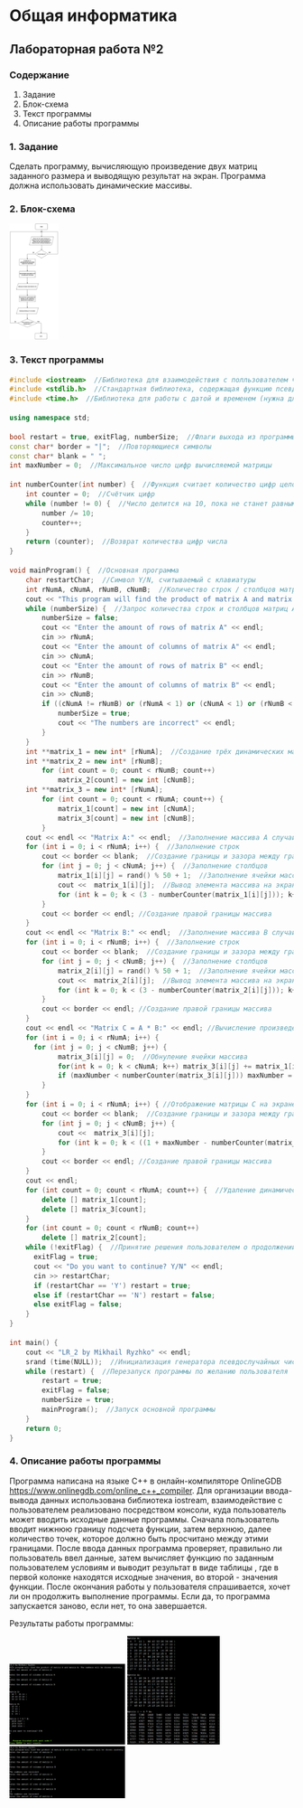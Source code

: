 
# Общая информатика

## Лабораторная работа №2

### Содержание

1. Задание
2. Блок-схема
3. Текст программы
4. Описание работы программы

### 1. Задание

Сделать программу, вычисляющую произведение двух матриц заданного размера и выводящую результат на экран. Программа должна использовать динамические массивы.

### 2. Блок-схема

<img src="./Files/LR24.png" style="zoom:20%" />

### 3. Текст программы

```c++
#include <iostream>  //Библиотека для взаимодействия с полльзователем через консоль
#include <stdlib.h>  //Стандартная библиотека, содержащая функцию псевдослучайной генерации чисел
#include <time.h>  //Библиотека для работы с датой и временем (нужна для инициализации случайной генерации чисел)

using namespace std;

bool restart = true, exitFlag, numberSize;  //Флаги выхода из программы / повторного запуска программы
const char* border = "|";  //Повторяющиеся символы
const char* blank = " ";
int maxNumber = 0;  //Максимальное число цифр вычисляемой матрицы

int numberCounter(int number) {  //Функция считает количество цифр целого числа, которое в неё поступает
    int counter = 0;  //Счётчик цифр
    while (number != 0) {  //Число делится на 10, пока не станет равным нулю, одновременно считается количество произведённый операций
	    number /= 10;
	    counter++;
	}
    return (counter);  //Возврат количества цифр числа
}

void mainProgram() {  //Основная программа
	char restartChar;  //Символ Y/N, считываемый с клавиатуры
	int rNumA, cNumA, rNumB, cNumB;  //Количество строк / столбцов матриц A и B
	cout << "This program will find the product of matrix A and matrix B. The numbers will be chosen randomly." << endl;
	while (numberSize) {  //Запрос количества строк и столбцов матриц A и B с клавиатуры. Запрос повторяетсяЮ если введены неправильные числа
	    numberSize = false;
	    cout << "Enter the amount of rows of matrix A" << endl;
	    cin >> rNumA;
	    cout << "Enter the amount of columns of matrix A" << endl;
	    cin >> cNumA;
	    cout << "Enter the amount of rows of matrix B" << endl;
	    cin >> rNumB;
        cout << "Enter the amount of columns of matrix B" << endl;
	    cin >> cNumB;
	    if ((cNumA != rNumB) or (rNumA < 1) or (cNumA < 1) or (rNumB < 1) or (cNumB < 1) or (rNumA > 10) or (cNumA > 10) or (rNumB > 10) or (cNumB > 10)) { //Ограничения по вводу чисел
	        numberSize = true;
	        cout << "The numbers are incorrect" << endl;
	    }
	}
	int **matrix_1 = new int* [rNumA];  //Создание трёх динамических массивов - для матриц A, B, и матрицы C для хранения результата
    int **matrix_2 = new int* [rNumB];
        for (int count = 0; count < rNumB; count++)
            matrix_2[count] = new int [cNumB];
    int **matrix_3 = new int* [rNumA];
        for (int count = 0; count < rNumA; count++) {
            matrix_1[count] = new int [cNumA];
            matrix_3[count] = new int [cNumB];
        }
    cout << endl << "Matrix A:" << endl;  //Заполнение массива A случайными числами и вывод его на экран
    for (int i = 0; i < rNumA; i++) {  //Заполнение строк
        cout << border << blank;  //Создание границы и зазора между границей и первым числом
        for (int j = 0; j < cNumA; j++) {  //Заполнение столбцов
            matrix_1[i][j] = rand() % 50 + 1;  //Заполнение ячейки массива случайным числом
            cout <<  matrix_1[i][j];  //Вывод элемента массива на экран
            for (int k = 0; k < (3 - numberCounter(matrix_1[i][j])); k++) cout << blank;  //Добавление пробелов для ровного отображения матрицы
        }
        cout << border << endl; //Создание правой границы массива
    }
    cout << endl << "Matrix B:" << endl;  //Заполнение массива B случайными числами и вывод его на экран
    for (int i = 0; i < rNumB; i++) {  //Заполнение строк
        cout << border << blank;  //Создание границы и зазора между границей и первым числом
        for (int j = 0; j < cNumB; j++) {  //Заполнение столбцов
            matrix_2[i][j] = rand() % 50 + 1;  //Заполнение ячейки массива случайным числом
            cout <<  matrix_2[i][j];  //Вывод элемента массива на экран
            for (int k = 0; k < (3 - numberCounter(matrix_2[i][j])); k++) cout << blank;  //Добавление пробелов для ровного отображения матрицы
        }
        cout << border << endl; //Создание правой границы массива
    }
    cout << endl << "Matrix C = A * B:" << endl; //Вычисление произведения матриц A и B
    for (int i = 0; i < rNumA; i++) {
      for (int j = 0; j < cNumB; j++) {
            matrix_3[i][j] = 0;  //Обнуление ячейки массива
            for(int k = 0; k < cNumA; k++) matrix_3[i][j] += matrix_1[i][k]*matrix_2[k][j];  //Вычисление произведения матриц по правилам и запись результата в массив C
            if (maxNumber < numberCounter(matrix_3[i][j])) maxNumber = numberCounter(matrix_3[i][j]);  //Вычисление максимальной длины числа матрицы C для её ровного отображения в дальнейшем
        }
    }
    for (int i = 0; i < rNumA; i++) { //Отображение матрицы C на экране
        cout << border << blank;  //Создание границы и зазора между границей и первым числом
        for (int j = 0; j < cNumB; j++) {
            cout <<  matrix_3[i][j];
            for (int k = 0; k < ((1 + maxNumber - numberCounter(matrix_3[i][j]))); k++) cout << blank;  //Добавление пробелов для ровного отображения матрицы
        }
        cout << border << endl; //Создание правой границы массива
    }
    cout << endl;
    for (int count = 0; count < rNumA; count++) {  //Удаление динамических массивов
        delete [] matrix_1[count];
        delete [] matrix_3[count];
    }
    for (int count = 0; count < rNumB; count++)
        delete [] matrix_2[count];
	while (!exitFlag) {  //Принятие решения пользователем о продолжении выполнения или о прекращении работы программы
	  exitFlag = true;
	  cout << "Do you want to continue? Y/N" << endl;
	  cin >> restartChar;
      if (restartChar == 'Y') restart = true;
	  else if (restartChar == 'N') restart = false;
	  else exitFlag = false;
	}
}

int main() {
	cout << "LR_2 by Mikhail Ryzhko" << endl;
	srand (time(NULL));  //Инициализация генератора псевдослучайных чисел текущим временем для генерации различных чисел при каждом новом запуске программы
	while (restart) {  //Перезапуск программы по желанию пользователя
	    restart = true;
	    exitFlag = false;
	    numberSize = true;
	    mainProgram();  //Запуск основной программы
	}
	return 0;
}
```

### 4. Описание работы программы

Программа написана на языке C++ в онлайн-компиляторе OnlineGDB <https://www.onlinegdb.com/online_c++_compiler>. Для организации ввода-вывода данных использована библиотека iostream, взаимодействие с пользователем реализовано посредством консоли, куда пользователь может вводить исходные данные программы. Сначала пользователь вводит нижнюю границу подсчета функции, затем верхнюю, далее количество точек, которое должно быть просчитано между этими границами. После ввода данных программа проверяет, правильно ли пользователь ввел данные, затем вычисляет функцию по заданным пользователем условиям и выводит результат в виде таблицы , где в первой колонке находятся исходные значения, во второй - значения функции. После окончания работы у пользователя спрашивается, хочет ли он продолжить выполнение программы. Если да, то программа запускается заново, если нет, то она завершается.

Результаты работы программы:

<img src="./Files/LR21.png" style="zoom:20%" />
<img src="./Files/LR22.png" style="zoom:20%" />
<img src="./Files/LR23.png" style="zoom:20%" />
